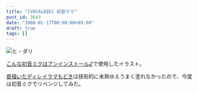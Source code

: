 ```yaml
---
title: "[VOCALOID] 初音ラマ"
post_id: 3643
date: "2008-01-17T00:00:00+09:00"
draft: true
tags: []
---
```



![ヒ・ダリ](https://danmaq.com/image/illustrations/miku/lama_s.jpg)

[こんな初音ミクはアンインストール♪](http://www.nicovideo.jp/watch/sm2197976)で使用したイラスト。

[昔描いたディレイラマもどき](http://lama.danmaq.com/lamarisa/)は技術的に未熟ゆえうまく塗れなかったので、今度は初音ミクでリベンジしてみた。
